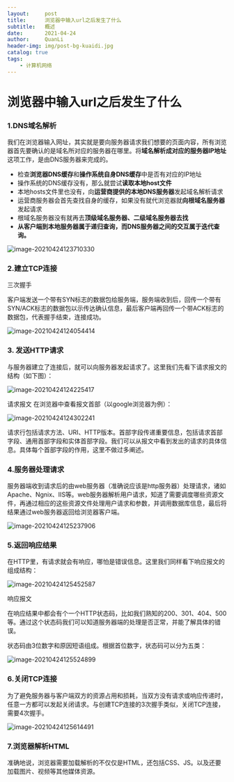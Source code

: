 ```yaml
---
layout:     post
title:      浏览器中输入url之后发生了什么
subtitle:   概述
date:       2021-04-24
author:     QuanLi
header-img: img/post-bg-kuaidi.jpg
catalog: true
tags:
    - 计算机网络
---
```


# 浏览器中输入url之后发生了什么

### 1.DNS域名解析

​	我们在浏览器输入网址，其实就是要向服务器请求我们想要的页面内容，所有浏览器首先要确认的是域名所对应的服务器在哪里。将**域名解析成对应的服务器IP地址**这项工作，是由DNS服务器来完成的。

- 检查**浏览器DNS缓存**和**操作系统自身DNS缓存**中是否有对应的IP地址
- 操作系统的DNS缓存没有，那么就尝试**读取本地host文件**
- 本地hosts文件里也没有，向**运营商提供的本地DNS服务器**发起域名解析请求
- 运营商服务器会首先查找自身的缓存，如果没有就代浏览器就**向根域名服务器**发起请求
- 根域名服务器没有就再去**顶级域名服务器、二级域名服务器去找**
- **从客户端到本地服务器属于递归查询，而DNS服务器之间的交互属于迭代查询。**

![image-20210424123710330](D:\MyConfiguration\li2.quan\AppData\Roaming\Typora\typora-user-images\image-20210424123710330.png)

### 2.建立TCP连接

三次握手

客户端发送一个带有SYN标志的数据包给服务端，服务端收到后，回传一个带有SYN/ACK标志的数据包以示传达确认信息，最后客户端再回传一个带ACK标志的数据包，代表握手结束，连接成功。

![image-20210424124054414](D:\MyConfiguration\li2.quan\AppData\Roaming\Typora\typora-user-images\image-20210424124054414.png)

### 3. 发送HTTP请求

与服务器建立了连接后，就可以向服务器发起请求了。这里我们先看下请求报文的结构（如下图）：

![image-20210424124225417](D:\MyConfiguration\li2.quan\AppData\Roaming\Typora\typora-user-images\image-20210424124225417.png)

请求报文
在浏览器中查看报文首部（以google浏览器为例）：

![image-20210424124302241](D:\MyConfiguration\li2.quan\AppData\Roaming\Typora\typora-user-images\image-20210424124302241.png)

请求行包括请求方法、URI、HTTP版本。首部字段传递重要信息，包括请求首部字段、通用首部字段和实体首部字段。我们可以从报文中看到发出的请求的具体信息。具体每个首部字段的作用，这里不做过多阐述。

### 4.服务器处理请求

服务器端收到请求后的由web服务器（准确说应该是http服务器）处理请求，诸如Apache、Ngnix、IIS等。web服务器解析用户请求，知道了需要调度哪些资源文件，再通过相应的这些资源文件处理用户请求和参数，并调用数据库信息，最后将结果通过web服务器返回给浏览器客户端。

![image-20210424125237906](D:\MyConfiguration\li2.quan\AppData\Roaming\Typora\typora-user-images\image-20210424125237906.png)

### 5.返回响应结果

在HTTP里，有请求就会有响应，哪怕是错误信息。这里我们同样看下响应报文的组成结构：

![image-20210424125452587](D:\MyConfiguration\li2.quan\AppData\Roaming\Typora\typora-user-images\image-20210424125452587.png)

响应报文

在响应结果中都会有个一个HTTP状态码，比如我们熟知的200、301、404、500等。通过这个状态码我们可以知道服务器端的处理是否正常，并能了解具体的错误。

状态码由3位数字和原因短语组成。根据首位数字，状态码可以分为五类：

![image-20210424125524899](D:\MyConfiguration\li2.quan\AppData\Roaming\Typora\typora-user-images\image-20210424125524899.png)

### 6.关闭TCP连接

为了避免服务器与客户端双方的资源占用和损耗，当双方没有请求或响应传递时，任意一方都可以发起关闭请求。与创建TCP连接的3次握手类似，关闭TCP连接，需要4次握手。

![image-20210424125614491](D:\MyConfiguration\li2.quan\AppData\Roaming\Typora\typora-user-images\image-20210424125614491.png)

### 7.浏览器解析HTML

准确地说，浏览器需要加载解析的不仅仅是HTML，还包括CSS、JS。以及还要加载图片、视频等其他媒体资源。